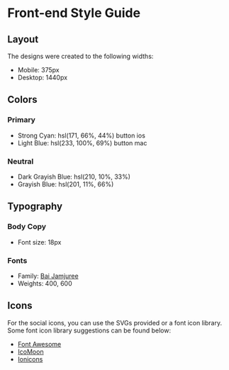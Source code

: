 


<!-- 



  NOTE TRY TO MAKE THE MOBO DESIGN RESPONSIVE UNTIL 1024px (laptop)
 ✔ use rems or ems
 ✔ header and footer left behind (not inside the container)

  -----------------
 ✔ fix svg icon
 ✔make responsive min of 1440 ~ 1550px (max of my laptops width)
    center all content 

  OPTIONAL * -> make another responsive of md screensize laptop
 -->




# Front-end Style Guide

## Layout

The designs were created to the following widths:

- Mobile: 375px
- Desktop: 1440px

## Colors

### Primary

- Strong Cyan: hsl(171, 66%, 44%) button ios
- Light Blue: hsl(233, 100%, 69%) button mac

### Neutral

- Dark Grayish Blue: hsl(210, 10%, 33%)
- Grayish Blue: hsl(201, 11%, 66%)

## Typography

### Body Copy

- Font size: 18px

### Fonts

- Family: [Bai Jamjuree](https://fonts.google.com/specimen/Bai+Jamjuree)
- Weights: 400, 600

## Icons

For the social icons, you can use the SVGs provided or a font icon library. Some font icon library suggestions can be found below:

- [Font Awesome](https://fontawesome.com)
- [IcoMoon](https://icomoon.io)
- [Ionicons](https://ionicons.com)